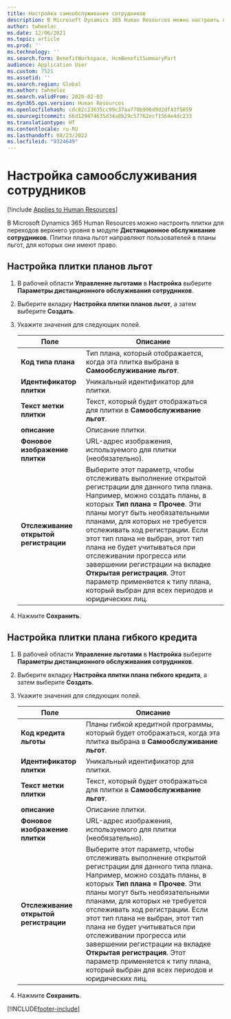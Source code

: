 ```yaml
---
title: Настройка самообслуживания сотрудников
description: В Microsoft Dynamics 365 Human Resources можно настроить плитки для переходов верхнего уровня в модуле дистанционного обслуживания сотрудников.
author: twheeloc
ms.date: 12/06/2021
ms.topic: article
ms.prod: ''
ms.technology: ''
ms.search.form: BenefitWorkspace, HcmBenefitSummaryPart
audience: Application User
ms.custom: 7521
ms.assetid: ''
ms.search.region: Global
ms.author: twheeloc
ms.search.validFrom: 2020-02-03
ms.dyn365.ops.version: Human Resources
ms.openlocfilehash: cdc82c23635cc99c37aa770b996d9d2df43f5059
ms.sourcegitcommit: 66d129874635d34a8b29c57762ecf1564e4dc233
ms.translationtype: HT
ms.contentlocale: ru-RU
ms.lasthandoff: 08/23/2022
ms.locfileid: "9324649"
---
```

# <a name="configure-employee-self-service"></a>Настройка самообслуживания сотрудников

[!include [Applies to Human Resources](../includes/applies-to-hr.md)]

В Microsoft Dynamics 365 Human Resources можно настроить плитки для переходов верхнего уровня в модуле **Дистанционное обслуживание сотрудников**. Плитки плана льгот направляют пользователей в планы льгот, для которых они имеют право.

## <a name="set-up-a-benefit-plans-tile"></a>Настройка плитки планов льгот

1. В рабочей области **Управление льготами** в **Настройка** выберите **Параметры дистанционного обслуживания сотрудников**.

2. Выберите вкладку **Настройка плитки планов льгот**, а затем выберите **Создать**.

3. Укажите значения для следующих полей.

   | Поле | Описание |
   | --- | --- |
   | **Код типа плана** | Тип плана, который отображается, когда эта плитка выбрана в **Самообслуживание льгот**. |
   | **Идентификатор плитки** | Уникальный идентификатор для плитки. |
   | **Текст метки плитки** | Текст, который будет отображаться для плитки в **Самообслуживание льгот**. |
   | **описание** | Описание плитки. |
   | **Фоновое изображение плитки** | URL-адрес изображения, используемого для плитки (необязательно). |
   | **Отслеживание открытой регистрации** | Выберите этот параметр, чтобы отслеживать выполнение открытой регистрации для данного типа плана. Например, можно создать планы, в которых **Тип плана = Прочее**. Эти планы могут быть необязательными планами, для которых не требуется отслеживать ход регистрации. Если этот тип плана не выбран, этот тип плана не будет учитываться при отслеживании прогресса или завершении регистрации на вкладке **Открытая регистрация**. Этот параметр применяется к типу плана, который выбран для всех периодов и юридических лиц. |

4. Нажмите **Сохранить**.

## <a name="set-up-a-flex-credit-plan-tile"></a>Настройка плитки плана гибкого кредита

1. В рабочей области **Управление льготами** в **Настройка** выберите **Параметры дистанционного обслуживания сотрудников**.

2. Выберите вкладку **Настройка плитки плана гибкого кредита**, а затем выберите **Создать**.

3. Укажите значения для следующих полей.

   | Поле | Описание |
   | --- | --- |
   | **Код кредита льготы** | Планы гибкой кредитной программы, который будет отображаться, когда эта плитка выбрана в **Самообслуживание льгот**. |
   | **Идентификатор плитки** | Уникальный идентификатор для плитки. |
   | **Текст метки плитки** | Текст, который будет отображаться для плитки в **Самообслуживание льгот**. |
   | **описание** | Описание плитки. |
   | **Фоновое изображение плитки** | URL-адрес изображения, используемого для плитки (необязательно). |
   | **Отслеживание открытой регистрации** | Выберите этот параметр, чтобы отслеживать выполнение открытой регистрации для данного типа плана. Например, можно создать планы, в которых **Тип плана = Прочее**. Эти планы могут быть необязательными планами, для которых не требуется отслеживать ход регистрации. Если этот тип плана не выбран, этот тип плана не будет учитываться при отслеживании прогресса или завершении регистрации на вкладке **Открытая регистрация**. Этот параметр применяется к типу плана, который выбран для всех периодов и юридических лиц. |

4. Нажмите **Сохранить**.


[!INCLUDE[footer-include](../includes/footer-banner.md)]
